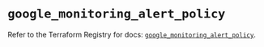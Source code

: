 # `google_monitoring_alert_policy`

Refer to the Terraform Registry for docs: [`google_monitoring_alert_policy`](https://registry.terraform.io/providers/hashicorp/google/6.36.1/docs/resources/monitoring_alert_policy).
